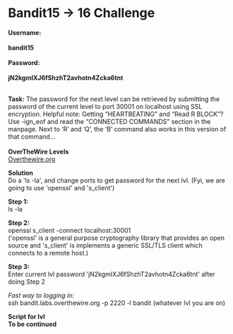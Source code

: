 # Bandit15 -> 16 Challenge

**Username:**
<br>
<br>
**bandit15**
<br>
<br>
**Password:**
<br>
<br>
**jN2kgmIXJ6fShzhT2avhotn4Zcka6tnt**
<br>
<br>

**Task:**
The password for the next level can be retrieved by submitting the password of the current level to port 30001 on localhost using SSL encryption.
Helpful note: Getting “HEARTBEATING” and “Read R BLOCK”? Use -ign_eof and read the “CONNECTED COMMANDS” section in the manpage.
Next to ‘R’ and ‘Q’, the ‘B’ command also works in this version of that command…
<br>
<br>
**OverTheWire Levels**
<br>
[Overthewire.org](https://overthewire.org/wargames/bandit/bandit16.html)

**Solution**
<br>
Do a 'ls -la', and change ports to get password for the next lvl. (Fyi, we are going to use 'openssl' and 's_client')

**Step 1:**
<br>
ls -la

**Step 2:**
<br>
openssl s_client -connect localhost:30001
<br>
('openssl' is a general purpose cryptography library that provides an open source and 's_client' is implements a generic SSL/TLS client which connects to a remote host.)

**Step 3:**
<br>
Enter current lvl password 'jN2kgmIXJ6fShzhT2avhotn4Zcka6tnt' after doing Step 2

*Fast way to logging in:*
<br>
ssh bandit.labs.overthewire.org -p 2220 -l bandit (whatever lvl you are on)

**Script for lvl**
<br>
**To be continued**
